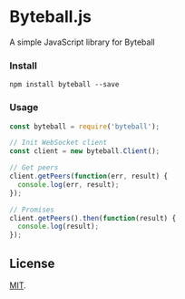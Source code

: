 # Byteball.js

A simple JavaScript library for Byteball

### Install
```
npm install byteball --save
```

### Usage
```js
const byteball = require('byteball');

// Init WebSocket client
const client = new byteball.Client();

// Get peers
client.getPeers(function(err, result) {
  console.log(err, result);
});

// Promises
client.getPeers().then(function(result) {
  console.log(result);
});
```

## License

[MIT](LICENSE).
